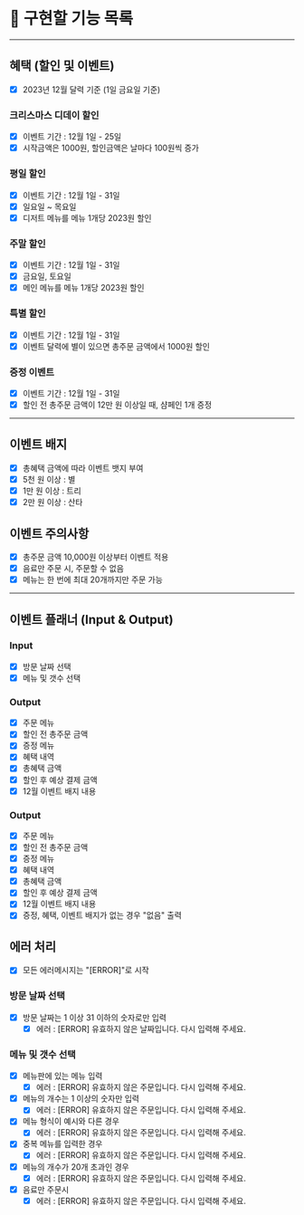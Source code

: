 # 📖 구현할 기능 목록

---

## 혜택 (할인 및 이벤트)

- [x] 2023년 12월 달력 기준 (1일 금요일 기준)

### 크리스마스 디데이 할인

- [x] 이벤트 기간 : 12월 1일 - 25일
- [x] 시작금액은 1000원, 할인금액은 날마다 100원씩 증가

### 평일 할인

- [x] 이벤트 기간 : 12월 1일 - 31일
- [x] 일요일 ~ 목요일
- [x] 디저트 메뉴를 메뉴 1개당 2023원 할인

### 주말 할인

- [x] 이벤트 기간 : 12월 1일 - 31일
- [x] 금요일, 토요일
- [x] 메인 메뉴를 메뉴 1개당 2023원 할인

### 특별 할인

- [x] 이벤트 기간 : 12월 1일 - 31일
- [x] 이벤트 달력에 별이 있으면 총주문 금액에서 1000원 할인

### 증정 이벤트

- [x] 이벤트 기간 : 12월 1일 - 31일
- [x] 할인 전 총주문 금액이 12만 원 이상일 때, 샴페인 1개 증정

---

## 이벤트 배지

- [x] 총혜택 금액에 따라 이벤트 뱃지 부여
- [x] 5천 원 이상 : 별
- [x] 1만 원 이상 : 트리
- [x] 2만 원 이상 : 산타

## 이벤트 주의사항

- [x] 총주문 금액 10,000원 이상부터 이벤트 적용
- [x] 음료만 주문 시, 주문할 수 없음
- [x] 메뉴는 한 번에 최대 20개까지만 주문 가능

---

## 이벤트 플래너 (Input & Output)

### Input

- [x] 방문 날짜 선택
- [x] 메뉴 및 갯수 선택

### Output

- [x] 주문 메뉴
- [x] 할인 전 총주문 금액
- [x] 증정 메뉴
- [x] 혜택 내역
- [x] 총혜택 금액
- [x] 할인 후 예상 결제 금액
- [x] 12월 이벤트 배지 내용

### Output

- [x] 주문 메뉴
- [x] 할인 전 총주문 금액
- [x] 증정 메뉴
- [x] 혜택 내역
- [x] 총혜택 금액
- [x] 할인 후 예상 결제 금액
- [x] 12월 이벤트 배지 내용
- [x] 증정, 혜택, 이벤트 배지가 없는 경우 "없음" 출력

## 에러 처리

- [x] 모든 에러메시지는 "[ERROR]"로 시작

### 방문 날짜 선택

- [x] 방문 날짜는 1 이상 31 이하의 숫자로만 입력
    - [x] 에러 : [ERROR] 유효하지 않은 날짜입니다. 다시 입력해 주세요.

### 메뉴 및 갯수 선택

- [x] 메뉴판에 있는 메뉴 입력
    - [x] 에러 : [ERROR] 유효하지 않은 주문입니다. 다시 입력해 주세요.
- [x] 메뉴의 개수는 1 이상의 숫자만 입력
    - [x] 에러 : [ERROR] 유효하지 않은 주문입니다. 다시 입력해 주세요.
- [x] 메뉴 형식이 예시와 다른 경우
    - [x] 에러 : [ERROR] 유효하지 않은 주문입니다. 다시 입력해 주세요.
- [x] 중복 메뉴를 입력한 경우
    - [x] 에러 : [ERROR] 유효하지 않은 주문입니다. 다시 입력해 주세요.
- [x] 메뉴의 개수가 20개 초과인 경우
    - [x] 에러 : [ERROR] 유효하지 않은 주문입니다. 다시 입력해 주세요.
- [x] 음료만 주문시
    - [x] 에러 : [ERROR] 유효하지 않은 주문입니다. 다시 입력해 주세요.